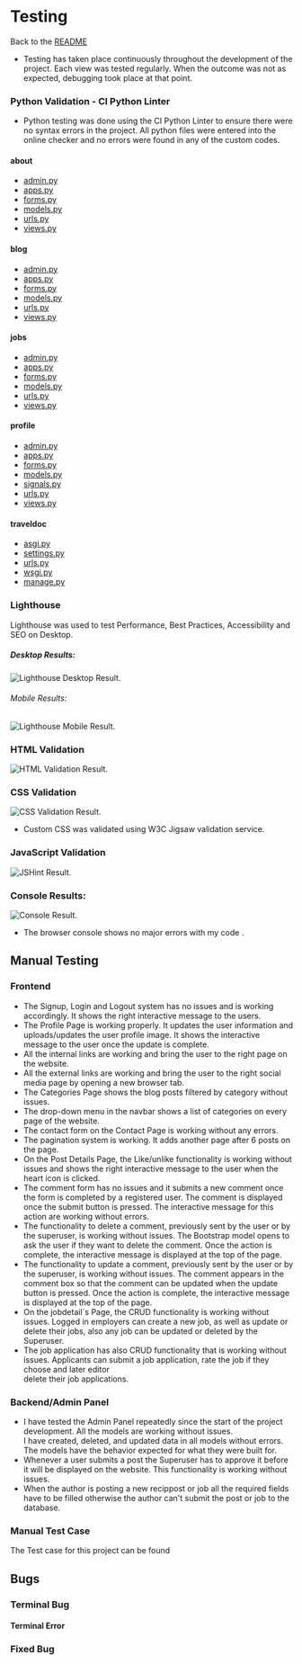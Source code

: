 # Testing
Back to the [README](README.md)

* Testing has taken place continuously throughout the development of the project. Each view was tested regularly. 
  When the outcome was not as expected, debugging took place at that point.  

### Python Validation - CI Python Linter
* Python testing was done using the CI Python Linter to ensure there were no syntax errors in the project. All python files
were entered into the online checker and no errors were found in any of the custom codes.

####  about
* [admin.py](https://res.cloudinary.com/dzesjeplp/image/upload/v1725524358/READMEpp4/TESTINGpp4/CI-Python-Linter-about-admin_pvcmyb.png)
* [apps.py](https://res.cloudinary.com/dzesjeplp/image/upload/v1725524359/READMEpp4/TESTINGpp4/CI-Python-Linter-about-apps_wjvnlf.png)
* [forms.py](https://res.cloudinary.com/dzesjeplp/image/upload/v1725524359/READMEpp4/TESTINGpp4/CI-Python-Linter-about-forms_ffrtzk.png)
* [models.py](https://res.cloudinary.com/dzesjeplp/image/upload/v1725524359/READMEpp4/TESTINGpp4/CI-Python-Linter-about-models_iopasy.png)
* [urls.py](https://res.cloudinary.com/dzesjeplp/image/upload/v1725524359/READMEpp4/TESTINGpp4/CI-Python-Linter-about-urls_zkr83p.png)
* [views.py](https://res.cloudinary.com/dzesjeplp/image/upload/v1725524359/READMEpp4/TESTINGpp4/CI-Python-Linter-about-views_m7qew1.png)


#### blog
* [admin.py](https://res.cloudinary.com/dzesjeplp/image/upload/v1725527566/READMEpp4/TESTINGpp4/testingblog/-blog-admin_azz5b7.png)
* [apps.py](https://res.cloudinary.com/dzesjeplp/image/upload/v1725527566/READMEpp4/TESTINGpp4/testingblog/CI-Python-Linter-blog-apps_m7qokv.png)
* [forms.py](https://res.cloudinary.com/dzesjeplp/image/upload/v1725527566/READMEpp4/TESTINGpp4/testingblog/CI-Python-Linter-blog-forms_gemou9.png)
* [models.py](https://res.cloudinary.com/dzesjeplp/image/upload/v1725527725/READMEpp4/TESTINGpp4/testingblog/CI-Python-Linter-blog-model_vqaopz.png)
* [urls.py](https://res.cloudinary.com/dzesjeplp/image/upload/v1725527566/READMEpp4/TESTINGpp4/testingblog/CI-Python-Linter-blog-urls_ah6ami.png)
* [views.py](https://res.cloudinary.com/dzesjeplp/image/upload/v1725527566/READMEpp4/TESTINGpp4/testingblog/CI-Python-Linter-blog-views_floarf.png)

#### jobs
* [admin.py](https://res.cloudinary.com/dzesjeplp/image/upload/v1725532662/READMEpp4/TESTINGpp4/testingblog/testingjobs/CI-Python-Linter-jobs-admin_iglm5j.png)
* [apps.py](https://res.cloudinary.com/dzesjeplp/image/upload/v1725532662/READMEpp4/TESTINGpp4/testingblog/testingjobs/CI-Python-Linter-jobs-apps_vzf595.png)
* [forms.py](https://res.cloudinary.com/dzesjeplp/image/upload/v1725532662/READMEpp4/TESTINGpp4/testingblog/testingjobs/CI-Python-Linter-jobs-forms_c73bha.png)
* [models.py](https://res.cloudinary.com/dzesjeplp/image/upload/v1725532662/READMEpp4/TESTINGpp4/testingblog/testingjobs/CI-Python-Linter-jobs-model_xdpgvi.png)
* [urls.py](https://res.cloudinary.com/dzesjeplp/image/upload/v1725532663/READMEpp4/TESTINGpp4/testingblog/testingjobs/CI-Python-Linter-jobs-urls_pgmmi7.png)
* [views.py](https://res.cloudinary.com/dzesjeplp/image/upload/v1725532663/READMEpp4/TESTINGpp4/testingblog/testingjobs/CI-Python-Linter-jobs-views_pe0ydt.png)

#### profile
* [admin.py](https://res.cloudinary.com/dzesjeplp/image/upload/v1725537062/READMEpp4/TESTINGpp4/testingblog/testingjobs/testingprofile/CI-Python-Linter-profile-admin_equild.png)
* [apps.py](https://res.cloudinary.com/dzesjeplp/image/upload/v1725537062/READMEpp4/TESTINGpp4/testingblog/testingjobs/testingprofile/CI-Python-Linter-profile-apps_mnptky.png)
* [forms.py](https://res.cloudinary.com/dzesjeplp/image/upload/v1725537062/READMEpp4/TESTINGpp4/testingblog/testingjobs/testingprofile/CI-Python-Linter-profile-forms_fmzoeo.png)
* [models.py](https://res.cloudinary.com/dzesjeplp/image/upload/v1725537063/READMEpp4/TESTINGpp4/testingblog/testingjobs/testingprofile/CI-Python-Linter-profile-models_rk16gx.png)
* [signals.py](https://res.cloudinary.com/dzesjeplp/image/upload/v1725537063/READMEpp4/TESTINGpp4/testingblog/testingjobs/testingprofile/CI-Python-Linter-profile-signals_dgc8sf.png)
* [urls.py](https://res.cloudinary.com/dzesjeplp/image/upload/v1725537153/READMEpp4/TESTINGpp4/testingblog/testingjobs/testingprofile/CI-Python-Linter-profile-urls_ooi62m.png)
* [views.py](https://res.cloudinary.com/dzesjeplp/image/upload/v1725537065/READMEpp4/TESTINGpp4/testingblog/testingjobs/testingprofile/CI-Python-Linter-profile-views_hsizqu.png)

#### traveldoc
* [asgi.py](https://res.cloudinary.com/dzesjeplp/image/upload/v1725545888/READMEpp4/TESTINGpp4/testingblog/testingjobs/testingprofile/testingtraveldoc/CI-Python-Linter-asgi_c6jqa6.png)
* [settings.py](https://res.cloudinary.com/dzesjeplp/image/upload/v1725545889/READMEpp4/TESTINGpp4/testingblog/testingjobs/testingprofile/testingtraveldoc/CI-Python-Linter-settings_uptmec.png)
* [urls.py](https://res.cloudinary.com/dzesjeplp/image/upload/v1725545889/READMEpp4/TESTINGpp4/testingblog/testingjobs/testingprofile/testingtraveldoc/CI-Python-Linter-urls_cawtml.png)
* [wsgi.py](https://res.cloudinary.com/dzesjeplp/image/upload/v1725545890/READMEpp4/TESTINGpp4/testingblog/testingjobs/testingprofile/testingtraveldoc/CI-Python-Linter-wsgi_z8ctcc.png)
* [manage.py](https://res.cloudinary.com/dzesjeplp/image/upload/v1725545888/READMEpp4/TESTINGpp4/testingblog/testingjobs/testingprofile/testingtraveldoc/CI-Python-Linter-manage_tecbnj.png)


### Lighthouse
Lighthouse was used to test Performance, Best Practices, Accessibility and SEO on Desktop.

##### Desktop Results:
![Lighthouse Desktop Result](https://res.cloudinary.com/dzesjeplp/image/upload/v1725551779/READMEpp4/TESTINGpp4/testingblog/testingjobs/testingprofile/testingtraveldoc/Lighthouse-Report-Viewer-desktop_kddojm.png).

###### Mobile Results:
![Lighthouse Mobile Result](https://res.cloudinary.com/dzesjeplp/image/upload/v1725551779/READMEpp4/TESTINGpp4/testingblog/testingjobs/testingprofile/testingtraveldoc/Lighthouse-Report-Viewermobile_eu95ep.png).

### HTML Validation
![HTML Validation Result](https://res.cloudinary.com/dzesjeplp/image/upload/v1725561446/READMEpp4/TESTINGpp4/testingblog/testingjobs/testingprofile/testingtraveldoc/Showing-results-for-https-traveldoc-0a6dba7e37c3-herokuapp-com-Nu-Html-Checker_xovgrp.png).

### CSS Validation

![CSS Validation Result](https://res.cloudinary.com/dzesjeplp/image/upload/v1725552616/READMEpp4/TESTINGpp4/testingblog/testingjobs/testingprofile/testingtraveldoc/W3C-CSS-Validator-results-for-TextArea-CSS-level-3-SVG-_zvyles.png).
* Custom CSS was validated using W3C Jigsaw validation service.

### JavaScript Validation
![JSHint Result](https://res.cloudinary.com/dzesjeplp/image/upload/v1725554781/READMEpp4/TESTINGpp4/testingblog/testingjobs/testingprofile/testingtraveldoc/JSHint-a-JavaScript-Code-Quality-Tool_f6hgck.png).

### Console Results:
![Console Result](https://res.cloudinary.com/dzesjeplp/image/upload/v1725555560/READMEpp4/TESTINGpp4/testingblog/testingjobs/testingprofile/testingtraveldoc/consolelog_fpntwb.png).
* The browser console shows no major errors with my code .

## Manual Testing
### Frontend
* The Signup, Login and Logout system has no issues and is working accordingly. It shows the right 
  interactive message to the users.
* The Profile Page is working properly. It updates the user information and uploads/updates the 
  user profile image. It shows the interactive message to the user once the update is complete.
* All the internal links are working and bring the user to the right page on the website.
* All the external links are working and bring the user to the right social media page by 
  opening a new browser tab.
* The Categories Page shows the blog posts filtered by category without issues.
* The drop-down menu in the navbar shows a list of categories on every page of the website.
* The contact form on the Contact Page is working without any errors.  
* The pagination system is working. It adds another page after 6 posts on the page.
* On the Post Details Page, the Like/unlike functionality is working without issues and shows 
  the right interactive message to the user when the heart icon is clicked.
* The comment form has no issues and it submits a new comment once the form is completed by a
  registered user. 
  The comment is displayed once the submit button is pressed. The interactive message for 
  this action are working without errors. 
* The functionality to delete a comment, previously sent by the user or by the superuser, is 
  working without issues. The Bootstrap model opens to ask the user if they want to delete 
  the comment. Once the action is complete, the interactive message is displayed at the top of the page.
* The functionality to update a comment, previously sent by the user or by the superuser, is 
  working without issues. The comment appears in the comment box so that the comment can be updated when the update button is 
  pressed. Once the action is complete, the interactive message is displayed at the top of the page. 
* On the jobdetail´s Page, the CRUD functionality is working without issues. Logged in employers can create a new 
  job, as well as update or delete their jobs, also any job can be updated or deleted by the Superuser. 
* The job application has also CRUD functionality that is working without issues. Applicants can submit a job application, rate the job if they choose and later editor  
  delete their job applications.

### Backend/Admin Panel
* I have tested the Admin Panel repeatedly since the start of the project development. All the models are working without issues.  
  I have created, deleted, and updated data in all models without errors. The models have the behavior expected for what they were built for.
* Whenever a user submits a post the Superuser has to approve it before it will be displayed on the website. This functionality is 
  working without issues.
* When the author is posting a new recippost or job all the required fields have to be filled otherwise the author can't submit the post or job to the database.

### Manual Test Case
The Test case for this project can be found [](TEST_CASE.md)

## Bugs
### Terminal Bug
#### Terminal Error
### Fixed Bug

